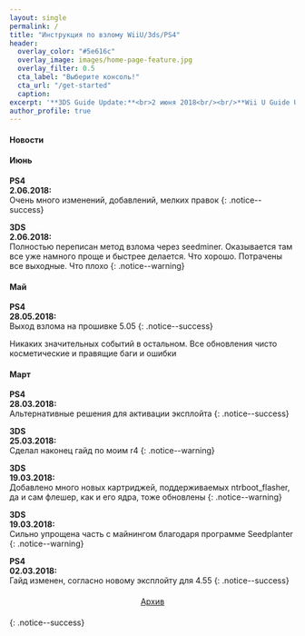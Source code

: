 ```yaml
---
layout: single
permalink: /
title: "Инструкция по взлому WiiU/3ds/PS4"
header:
  overlay_color: "#5e616c"
  overlay_image: images/home-page-feature.jpg
  overlay_filter: 0.5
  cta_label: "Выберите консоль!"
  cta_url: "/get-started"
  caption:
excerpt: '**3DS Guide Update:**<br>2 июня 2018<br/><br/>**Wii U Guide Update:**<br>26 мая 2018<br/><br/>**PS4 Guide Update:**<br>3 июня 2018'
author_profile: true
---
```

#### Новости

#### Июнь

**PS4**<br>**2.06.2018:**<br>Очень много изменений, добавлений, мелких правок
{: .notice--success}

**3DS**<br>**2.06.2018:**<br>Полностью переписан метод взлома через seedminer. Оказывается там все уже намного проще и быстрее делается. Что хорошо. Потрачены все выходные. Что плохо
{: .notice--warning}

#### Май

**PS4**<br>**28.05.2018:**<br>Выход взлома на прошивке 5.05
{: .notice--success}

Никаких значительных событий в остальном. Все обновления чисто косметические и правящие баги и ошибки

#### Март 

**PS4**<br>**28.03.2018:**<br>Альтернативные решения для активации эксплойта
{: .notice--success}

**3DS**<br>**25.03.2018:**<br>Сделал наконец гайд по моим r4
{: .notice--warning}

**3DS**<br>**19.03.2018:**<br>Добавлено много новых картриджей, поддерживаемых ntrboot_flasher, да и сам флешер, как и его ядра, тоже обновлены
{: .notice--warning}

**3DS**<br>**19.03.2018:**<br>Сильно упрощена часть с майнингом благодаря программе Seedplanter
{: .notice--warning}

**PS4**<br>**02.03.2018:**<br>Гайд изменен, согласно новому эксплойту для 4.55
{: .notice--success}

<center><a href="archive" style="margin:20px auto; text-align:center; display:block; width:200px;" class="btn btn--short">Архив</a></center>
{: .notice--success}
